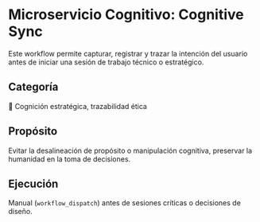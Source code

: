 # Microservicio Cognitivo: Cognitive Sync

Este workflow permite capturar, registrar y trazar la intención del usuario antes de iniciar una sesión de trabajo técnico o estratégico.

## Categoría
🧬 Cognición estratégica, trazabilidad ética

## Propósito
Evitar la desalineación de propósito o manipulación cognitiva, preservar la humanidad en la toma de decisiones.

## Ejecución
Manual (`workflow_dispatch`) antes de sesiones críticas o decisiones de diseño.